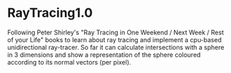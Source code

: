# RayTracing1.0

Following Peter Shirley's "Ray Tracing in One Weekend / Next Week / Rest of your Life" books 
to learn about ray tracing and implement a cpu-based unidirectional ray-tracer.
So far it can calculate intersections with a sphere in 3 dimensions and show a representation
of the sphere coloured according to its normal vectors (per pixel).
